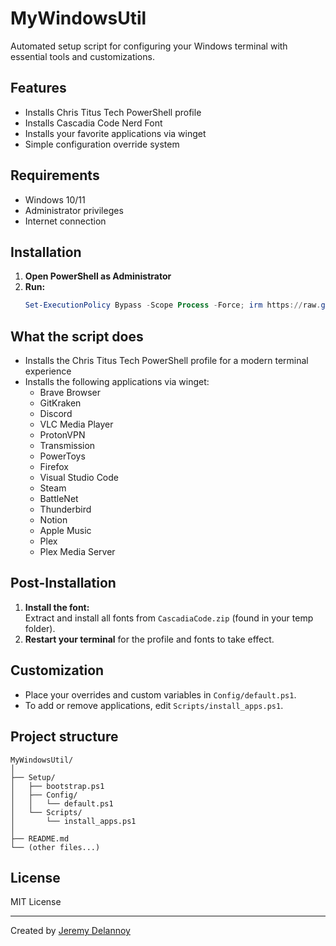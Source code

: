 # MyWindowsUtil

Automated setup script for configuring your Windows terminal with essential tools and customizations.

## Features

- Installs Chris Titus Tech PowerShell profile
- Installs Cascadia Code Nerd Font
- Installs your favorite applications via winget
- Simple configuration override system

## Requirements

- Windows 10/11
- Administrator privileges
- Internet connection

## Installation

1. **Open PowerShell as Administrator**
2. **Run:**
   ```powershell
   Set-ExecutionPolicy Bypass -Scope Process -Force; irm https://raw.githubusercontent.com/jeremydlny/MyWindowsUtil/main/Setup/bootstrap.ps1 | iex
   ```

## What the script does

- Installs the Chris Titus Tech PowerShell profile for a modern terminal experience
- Installs the following applications via winget:
  - Brave Browser
  - GitKraken
  - Discord
  - VLC Media Player
  - ProtonVPN
  - Transmission
  - PowerToys
  - Firefox
  - Visual Studio Code
  - Steam
  - BattleNet
  - Thunderbird
  - Notion
  - Apple Music
  - Plex
  - Plex Media Server

## Post-Installation

1. **Install the font:**  
   Extract and install all fonts from `CascadiaCode.zip` (found in your temp folder).
2. **Restart your terminal** for the profile and fonts to take effect.

## Customization

- Place your overrides and custom variables in `Config/default.ps1`.
- To add or remove applications, edit `Scripts/install_apps.ps1`.

## Project structure

```
MyWindowsUtil/
│
├── Setup/
│   ├── bootstrap.ps1
│   ├── Config/
│   │   └── default.ps1
│   └── Scripts/
│       └── install_apps.ps1
│
├── README.md
└── (other files...)
```

## License

MIT License

---

Created by [Jeremy Delannoy](https://github.com/jeremydlny)
